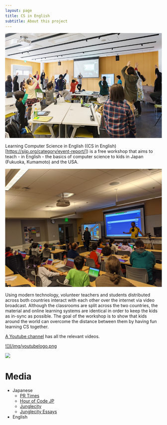 ```yaml
---
layout: page
title: CS in English
subtitle: About this project
---
```


![Tree Pose](/img/tree.jpg)

Learning Computer Science in English ((CS in
English)[https://sijp.org/category/event-report/]) is a free workshop
that aims to teach - in English - the basics of computer science to
kids in Japan (Fukuoka, Kumamoto) and the USA.

![Kahoot](/img/201912Kahoot.jpg)

Using modern technology, volunteer teachers and students distributed
across both countries interact with each other over the internet via
video broadcast. Although the classrooms are split across the two
countries, the material and online learning systems are identical in
order to keep the kids as in-sync as possible. The goal of the
workshop is to show that kids around the world can overcome the
distance between them by having fun learning CS together.

[A Youtube
channel](https://www.youtube.com/channel/UCyCSSAU2C8m7Zo_QZnbbiSw) has
all the relevant videos.


[![](/img/youtubelogo.png](https://www.youtube.com/channel/UCyCSSAU2C8m7Zo_QZnbbiSw)

[![](http://img.youtube.com/vi/MyIARnSaYX8/0.jpg)](http://www.youtube.com/watch?v=MyIARnSaYX8)

# Media

- Japanese
    - [PR Times](https://prtimes.jp/main/html/rd/p/000000004.000036248.html)
    - [Hour of Code JP](http://hourofcode.jp/)
    - [Junglecity](https://www.junglecity.com/kids/kids-learn/sijp-offers-english-computer-science-classes/)
    - [Junglecity Essays](https://www.junglecity.com/people/essay-stem-education/)
- English
